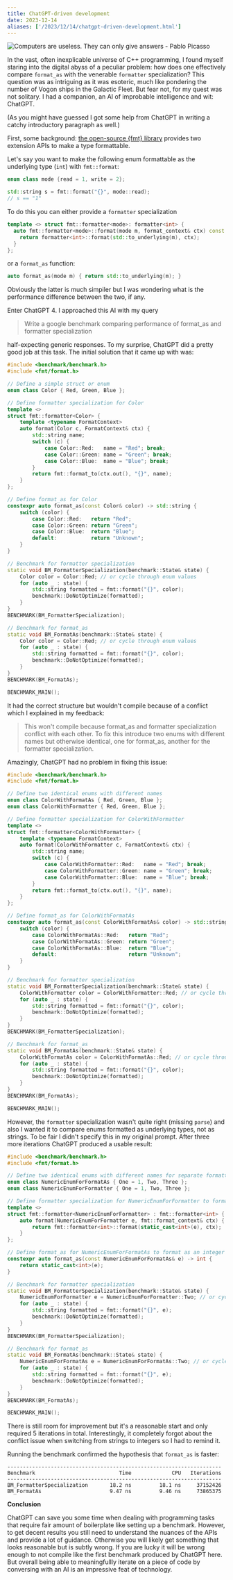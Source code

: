 ```yaml
---
title: ChatGPT-driven development
date: 2023-12-14
aliases: ['/2023/12/14/chatgpt-driven-development.html']
---
```


![](/img/chatgpt.jpg#floatright
"Computers are useless. They can only give answers - Pablo Picasso")

In the vast, often inexplicable universe of C++ programming, I found myself
staring into the digital abyss of a peculiar problem: how does one effectively
compare `format_as` with the venerable `formatter` specialization? This
question was as intriguing as it was esoteric, much like pondering the number
of Vogon ships in the Galactic Fleet. But fear not, for my quest was not
solitary. I had a companion, an AI of improbable intelligence and wit: ChatGPT.

(As you might have guessed I got some help from ChatGPT in writing a catchy
introductory paragraph as well.)

First, some background: [the open-source {fmt} library][1] provides two
extension APIs to make a type formattable.

[1]: https://github.com/fmtlib/fmt

Let's say you want to make the following enum formattable as the underlying type
(`int`) with `fmt::format`:

```c++
enum class mode {read = 1, write = 2};

std::string s = fmt::format("{}", mode::read);
// s == "1"
```

To do this you can either provide a `formatter` specialization

```c++
template <> struct fmt::formatter<mode>: formatter<int> {
  auto fmt::formatter<mode>::format(mode m, format_context& ctx) const {
    return formatter<int>::format(std::to_underlying(m), ctx);
  }
};
```

or a `format_as` function:

```c++
auto format_as(mode m) { return std::to_underlying(m); }
```

Obviously the latter is much simpiler but I was wondering what is the
performance difference between the two, if any.

Enter ChatGPT 4. I approached this AI with my query

> Write a google benchmark comparing performance of format_as and
> formatter specialization

half-expecting generic responses. To my surprise, ChatGPT did a pretty good job
at this task. The initial solution that it came up with was:

```c++
#include <benchmark/benchmark.h>
#include <fmt/format.h>

// Define a simple struct or enum
enum class Color { Red, Green, Blue };

// Define formatter specialization for Color
template <>
struct fmt::formatter<Color> {
    template <typename FormatContext>
    auto format(Color c, FormatContext& ctx) {
        std::string name;
        switch (c) {
            case Color::Red:   name = "Red"; break;
            case Color::Green: name = "Green"; break;
            case Color::Blue:  name = "Blue"; break;
        }
        return fmt::format_to(ctx.out(), "{}", name);
    }
};

// Define format_as for Color
constexpr auto format_as(const Color& color) -> std::string {
    switch (color) {
        case Color::Red:   return "Red";
        case Color::Green: return "Green";
        case Color::Blue:  return "Blue";
        default:           return "Unknown";
    }
}

// Benchmark for formatter specialization
static void BM_FormatterSpecialization(benchmark::State& state) {
    Color color = Color::Red; // or cycle through enum values
    for (auto _ : state) {
        std::string formatted = fmt::format("{}", color);
        benchmark::DoNotOptimize(formatted);
    }
}
BENCHMARK(BM_FormatterSpecialization);

// Benchmark for format_as
static void BM_FormatAs(benchmark::State& state) {
    Color color = Color::Red; // or cycle through enum values
    for (auto _ : state) {
        std::string formatted = fmt::format("{}", color);
        benchmark::DoNotOptimize(formatted);
    }
}
BENCHMARK(BM_FormatAs);

BENCHMARK_MAIN();
```

It had the correct structure but wouldn't compile because of a conflict which I
explained in my feedback:

> This won't compile because format_as and formatter specialization
> conflict with each other. To fix this introduce two enums with different names
> but otherwise identical, one for format_as, another for the formatter
> specialization.

Amazingly, ChatGPT had no problem in fixing this issue:

```c++
#include <benchmark/benchmark.h>
#include <fmt/format.h>

// Define two identical enums with different names
enum class ColorWithFormatAs { Red, Green, Blue };
enum class ColorWithFormatter { Red, Green, Blue };

// Define formatter specialization for ColorWithFormatter
template <>
struct fmt::formatter<ColorWithFormatter> {
    template <typename FormatContext>
    auto format(ColorWithFormatter c, FormatContext& ctx) {
        std::string name;
        switch (c) {
            case ColorWithFormatter::Red:   name = "Red"; break;
            case ColorWithFormatter::Green: name = "Green"; break;
            case ColorWithFormatter::Blue:  name = "Blue"; break;
        }
        return fmt::format_to(ctx.out(), "{}", name);
    }
};

// Define format_as for ColorWithFormatAs
constexpr auto format_as(const ColorWithFormatAs& color) -> std::string {
    switch (color) {
        case ColorWithFormatAs::Red:   return "Red";
        case ColorWithFormatAs::Green: return "Green";
        case ColorWithFormatAs::Blue:  return "Blue";
        default:                       return "Unknown";
    }
}

// Benchmark for formatter specialization
static void BM_FormatterSpecialization(benchmark::State& state) {
    ColorWithFormatter color = ColorWithFormatter::Red; // or cycle through enum values
    for (auto _ : state) {
        std::string formatted = fmt::format("{}", color);
        benchmark::DoNotOptimize(formatted);
    }
}
BENCHMARK(BM_FormatterSpecialization);

// Benchmark for format_as
static void BM_FormatAs(benchmark::State& state) {
    ColorWithFormatAs color = ColorWithFormatAs::Red; // or cycle through enum values
    for (auto _ : state) {
        std::string formatted = fmt::format("{}", color);
        benchmark::DoNotOptimize(formatted);
    }
}
BENCHMARK(BM_FormatAs);

BENCHMARK_MAIN();
```

However, the `formatter` specialization wasn't quite right (missing `parse`) and
also I wanted it to compare enums formatted as underlying types, not as strings.
To be fair I didn't specify this in my original prompt. After three more
iterations ChatGPT produced a usable result:

```c++
#include <benchmark/benchmark.h>
#include <fmt/format.h>

// Define two identical enums with different names for separate formatting methods
enum class NumericEnumForFormatAs { One = 1, Two, Three };
enum class NumericEnumForFormatter { One = 1, Two, Three };

// Define formatter specialization for NumericEnumForFormatter to format as an integer
template <>
struct fmt::formatter<NumericEnumForFormatter> : fmt::formatter<int> {
    auto format(NumericEnumForFormatter e, fmt::format_context& ctx) {
        return fmt::formatter<int>::format(static_cast<int>(e), ctx);
    }
};

// Define format_as for NumericEnumForFormatAs to format as an integer
constexpr auto format_as(const NumericEnumForFormatAs& e) -> int {
    return static_cast<int>(e);
}

// Benchmark for formatter specialization
static void BM_FormatterSpecialization(benchmark::State& state) {
    NumericEnumForFormatter e = NumericEnumForFormatter::Two; // or cycle through enum values
    for (auto _ : state) {
        std::string formatted = fmt::format("{}", e);
        benchmark::DoNotOptimize(formatted);
    }
}
BENCHMARK(BM_FormatterSpecialization);

// Benchmark for format_as
static void BM_FormatAs(benchmark::State& state) {
    NumericEnumForFormatAs e = NumericEnumForFormatAs::Two; // or cycle through enum values
    for (auto _ : state) {
        std::string formatted = fmt::format("{}", e);
        benchmark::DoNotOptimize(formatted);
    }
}
BENCHMARK(BM_FormatAs);

BENCHMARK_MAIN();
```

There is still room for improvement but it's a reasonable start and only
required 5 iterations in total. Interestingly, it completely forgot about the
conflict issue when switching from strings to integers so I had to remind it.

Running the benchmark confirmed the hypothesis that `format_as` is faster:

```
---------------------------------------------------------------------
Benchmark                           Time             CPU   Iterations
---------------------------------------------------------------------
BM_FormatterSpecialization       18.2 ns         18.1 ns     37152426
BM_FormatAs                      9.47 ns         9.46 ns     73865375
```

**Conclusion**

ChatGPT can save you some time when dealing with programming tasks that require
fair amount of boilerplate like setting up a benchmark. However, to get decent
results you still need to understand the nuances of the APIs and provide a lot
of guidance. Otherwise you will likely get something that looks reasonable but
is subtly wrong. If you are lucky it will be wrong enough to not compile like
the first benchmark produced by ChatGPT here. But overall being able to
meaningfullly iterate on a piece of code by conversing with an AI is an
impressive feat of technology.
